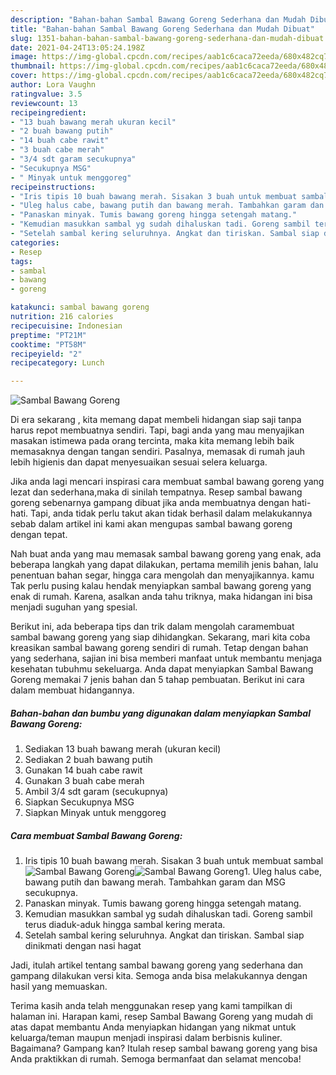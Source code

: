 ```yaml
---
description: "Bahan-bahan Sambal Bawang Goreng Sederhana dan Mudah Dibuat"
title: "Bahan-bahan Sambal Bawang Goreng Sederhana dan Mudah Dibuat"
slug: 1351-bahan-bahan-sambal-bawang-goreng-sederhana-dan-mudah-dibuat
date: 2021-04-24T13:05:24.198Z
image: https://img-global.cpcdn.com/recipes/aab1c6caca72eeda/680x482cq70/sambal-bawang-goreng-foto-resep-utama.jpg
thumbnail: https://img-global.cpcdn.com/recipes/aab1c6caca72eeda/680x482cq70/sambal-bawang-goreng-foto-resep-utama.jpg
cover: https://img-global.cpcdn.com/recipes/aab1c6caca72eeda/680x482cq70/sambal-bawang-goreng-foto-resep-utama.jpg
author: Lora Vaughn
ratingvalue: 3.5
reviewcount: 13
recipeingredient:
- "13 buah bawang merah ukuran kecil"
- "2 buah bawang putih"
- "14 buah cabe rawit"
- "3 buah cabe merah"
- "3/4 sdt garam secukupnya"
- "Secukupnya MSG"
- " Minyak untuk menggoreg"
recipeinstructions:
- "Iris tipis 10 buah bawang merah. Sisakan 3 buah untuk membuat sambal"
- "Uleg halus cabe, bawang putih dan bawang merah. Tambahkan garam dan MSG secukupnya."
- "Panaskan minyak. Tumis bawang goreng hingga setengah matang."
- "Kemudian masukkan sambal yg sudah dihaluskan tadi. Goreng sambil terus diaduk-aduk hingga sambal kering merata."
- "Setelah sambal kering seluruhnya. Angkat dan tiriskan. Sambal siap dinikmati dengan nasi hagat"
categories:
- Resep
tags:
- sambal
- bawang
- goreng

katakunci: sambal bawang goreng 
nutrition: 216 calories
recipecuisine: Indonesian
preptime: "PT21M"
cooktime: "PT58M"
recipeyield: "2"
recipecategory: Lunch

---
```



![Sambal Bawang Goreng](https://img-global.cpcdn.com/recipes/aab1c6caca72eeda/680x482cq70/sambal-bawang-goreng-foto-resep-utama.jpg)

Di era  sekarang , kita memang dapat membeli hidangan siap saji tanpa harus repot membuatnya sendiri. Tapi, bagi anda yang mau menyajikan masakan istimewa pada orang tercinta, maka kita memang lebih baik memasaknya dengan tangan sendiri. Pasalnya, memasak di rumah jauh lebih higienis dan dapat menyesuaikan sesuai selera keluarga.

Jika anda lagi mencari inspirasi cara membuat sambal bawang goreng yang lezat dan sederhana,maka di sinilah tempatnya. Resep sambal bawang goreng  sebenarnya gampang dibuat jika anda membuatnya dengan hati-hati. Tapi, anda tidak perlu takut akan tidak berhasil dalam melakukannya 
sebab dalam artikel ini kami akan mengupas sambal bawang goreng dengan tepat.  



Nah buat anda yang mau memasak sambal bawang goreng yang enak, ada beberapa langkah yang dapat dilakukan, pertama memilih jenis bahan, lalu penentuan bahan segar, hingga cara mengolah dan menyajikannya. kamu Tak perlu pusing kalau hendak menyiapkan sambal bawang goreng yang enak di rumah. Karena, asalkan anda  tahu triknya, maka hidangan ini bisa menjadi suguhan yang spesial.

Berikut ini, ada beberapa tips dan trik dalam mengolah caramembuat sambal bawang goreng yang siap dihidangkan. Sekarang, mari kita coba kreasikan sambal bawang goreng sendiri di rumah. Tetap dengan bahan yang sederhana, sajian ini bisa memberi manfaat untuk membantu menjaga kesehatan tubuhmu sekeluarga. Anda dapat menyiapkan Sambal Bawang Goreng memakai 7 jenis bahan dan 5 tahap pembuatan. Berikut ini cara dalam membuat hidangannya.

<!--inarticleads1-->

##### Bahan-bahan dan bumbu yang digunakan dalam menyiapkan Sambal Bawang Goreng:

1. Sediakan 13 buah bawang merah (ukuran kecil)
1. Sediakan 2 buah bawang putih
1. Gunakan 14 buah cabe rawit
1. Gunakan 3 buah cabe merah
1. Ambil 3/4 sdt garam (secukupnya)
1. Siapkan Secukupnya MSG
1. Siapkan  Minyak untuk menggoreg




<!--inarticleads2-->

##### Cara membuat Sambal Bawang Goreng:

1. Iris tipis 10 buah bawang merah. Sisakan 3 buah untuk membuat sambal
<img src="https://img-global.cpcdn.com/steps/c140978d6ed53f64/160x128cq70/sambal-bawang-goreng-langkah-memasak-1-foto.jpg" alt="Sambal Bawang Goreng"><img src="https://img-global.cpcdn.com/steps/e70b6304ab3c2ad3/160x128cq70/sambal-bawang-goreng-langkah-memasak-1-foto.jpg" alt="Sambal Bawang Goreng">1. Uleg halus cabe, bawang putih dan bawang merah. Tambahkan garam dan MSG secukupnya.
1. Panaskan minyak. Tumis bawang goreng hingga setengah matang.
1. Kemudian masukkan sambal yg sudah dihaluskan tadi. Goreng sambil terus diaduk-aduk hingga sambal kering merata.
1. Setelah sambal kering seluruhnya. Angkat dan tiriskan. Sambal siap dinikmati dengan nasi hagat




Jadi, itulah artikel tentang  sambal bawang goreng  yang sederhana dan gampang dilakukan versi kita. Semoga anda bisa melakukannya dengan hasil yang memuaskan. 

Terima kasih anda telah menggunakan resep yang kami tampilkan di halaman ini. Harapan kami, resep  Sambal Bawang Goreng yang mudah di atas dapat membantu Anda menyiapkan hidangan yang nikmat untuk keluarga/teman maupun menjadi inspirasi dalam berbisnis kuliner. Bagaimana? Gampang kan? Itulah resep sambal bawang goreng yang bisa Anda praktikkan di rumah. Semoga bermanfaat dan selamat mencoba!

